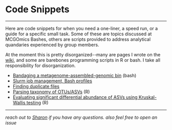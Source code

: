 # Code Snippets

----
Here are code snippets for when you need a one-liner, a speed run, or a guide for a specific small task. Some of these are topics discussed at MCGOmics Bashes, others are scripts provided to address analytical quandaries experienced by group members.

At the moment this is pretty disorganized--many are pages I wrote on the [wiki](../wiki/), and some are barebones programming scripts in R or bash. I take all responsibility for disorganization.

  * [Bandaging a metagenome-assembled-genomic bin](code-pages/snip-bandage.txt) (bash)
  * [Slurm job management, Bash profiles](https://github.com/WHOIGit/biocomp/wiki/MCGOmics-Bash-20231004)
  * [Finding duplicate files](https://github.com/WHOIGit/biocomp/wiki/Finding-your-duplicate-files-on-the-server-20231005)
  * [Parsing taxonomy of OTUs/ASVs](code-pages/taxonomy_parser.R) (R)
  * [Evaluating significant differential abundance of ASVs using Kruskal-Wallis testing](code-pages/kw_test.R) (R)

----

*reach out to [Sharon](mailto:sharon.grim@whoi.edu) if you have any questions. also feel free to open an issue*
